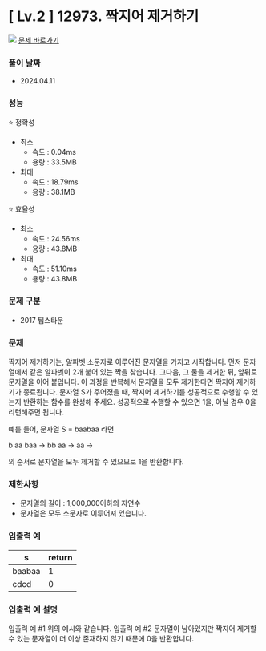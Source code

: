 # [ Lv.2 ] 12973. 짝지어 제거하기

<img src="https://img.shields.io/badge/JavaScript-orange?style=flat&logo=javascript&logoColor=auto"/> [문제 바로가기](https://school.programmers.co.kr/learn/courses/30/lessons/12973)

### 풀이 날짜

- 2024.04.11

### 성능

⭐ 정확성

- 최소
  - 속도 : 0.04ms
  - 용량 : 33.5MB
- 최대
  - 속도 : 18.79ms
  - 용량 : 38.1MB

⭐ 효율성

- 최소
  - 속도 : 24.56ms
  - 용량 : 43.8MB
- 최대
  - 속도 : 51.10ms
  - 용량 : 43.8MB

### 문제 구분

- 2017 팁스타운

### 문제

짝지어 제거하기는, 알파벳 소문자로 이루어진 문자열을 가지고 시작합니다. 먼저 문자열에서 같은 알파벳이 2개 붙어 있는 짝을 찾습니다. 그다음, 그 둘을 제거한 뒤, 앞뒤로 문자열을 이어 붙입니다. 이 과정을 반복해서 문자열을 모두 제거한다면 짝지어 제거하기가 종료됩니다. 문자열 S가 주어졌을 때, 짝지어 제거하기를 성공적으로 수행할 수 있는지 반환하는 함수를 완성해 주세요. 성공적으로 수행할 수 있으면 1을, 아닐 경우 0을 리턴해주면 됩니다.

예를 들어, 문자열 S = baabaa 라면

b aa baa → bb aa → aa →

의 순서로 문자열을 모두 제거할 수 있으므로 1을 반환합니다.

### 제한사항

- 문자열의 길이 : 1,000,000이하의 자연수
- 문자열은 모두 소문자로 이루어져 있습니다.

### 입출력 예

| s      | return |
| ------ | ------ |
| baabaa | 1      |
| cdcd   | 0      |

### 입출력 예 설명

입출력 예 #1
위의 예시와 같습니다.
입출력 예 #2
문자열이 남아있지만 짝지어 제거할 수 있는 문자열이 더 이상 존재하지 않기 때문에 0을 반환합니다.
